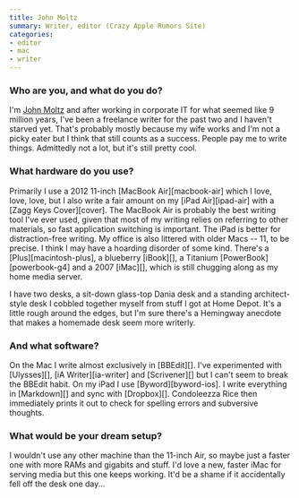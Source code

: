 ```yaml
---
title: John Moltz
summary: Writer, editor (Crazy Apple Rumors Site)
categories:
- editor
- mac
- writer
---
```


### Who are you, and what do you do?

I'm [John Moltz](http://verynicewebsite.net/ "John's website.") and after working in corporate IT for what seemed like 9 million years, I've been a freelance writer for the past two and I haven't starved yet. That's probably mostly because my wife works and I'm not a picky eater but I think that still counts as a success. People pay me to write things. Admittedly not a lot, but it's still pretty cool.

### What hardware do you use?

Primarily I use a 2012 11-inch [MacBook Air][macbook-air] which I love, love, love, but I also write a fair amount on my [iPad Air][ipad-air] with a [Zagg Keys Cover][cover]. The MacBook Air is probably the best writing tool I've ever used, given that most of my writing relies on referring to other materials, so fast application switching is important. The iPad is better for distraction-free writing. My office is also littered with older Macs -- 11, to be precise. I think I may have a hoarding disorder of some kind. There's a [Plus][macintosh-plus], a blueberry [iBook][], a Titanium [PowerBook][powerbook-g4] and a 2007 [iMac][], which is still chugging along as my home media server.

I have two desks, a sit-down glass-top Dania desk and a standing architect-style desk I cobbled together myself from stuff I got at Home Depot. It's a little rough around the edges, but I'm sure there's a Hemingway anecdote that makes a homemade desk seem more writerly.

### And what software?

On the Mac I write almost exclusively in [BBEdit][]. I've experimented with [Ulysses][], [iA Writer][ia-writer] and [Scrivener][] but I can't seem to break the BBEdit habit. On my iPad I use [Byword][byword-ios]. I write everything in [Markdown][] and sync with [Dropbox][]. Condoleezza Rice then immediately prints it out to check for spelling errors and subversive thoughts.

### What would be your dream setup?

I wouldn't use any other machine than the 11-inch Air, so maybe just a faster one with more RAMs and gigabits and stuff. I'd love a new, faster iMac for serving media but this one keeps working. It'd be a shame if it accidentally fell off the desk one day...